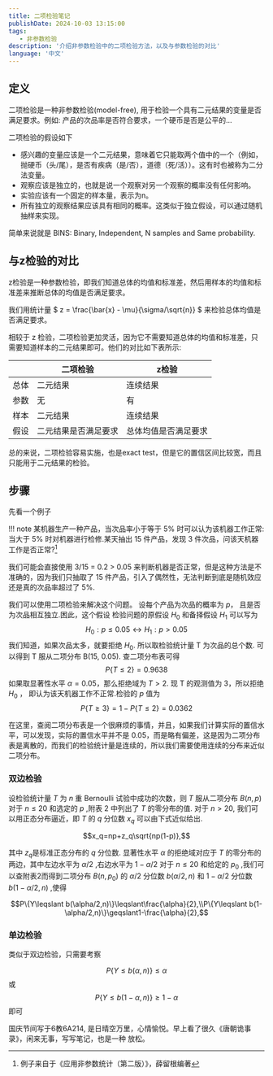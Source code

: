 ```yaml
---
title: 二项检验笔记
publishDate: 2024-10-03 13:15:00
tags: 
   - 非参数检验
description: '介绍非参数检验中的二项检验方法，以及与参数检验的对比'
language: '中文'
---
```


## 定义

二项检验是一种非参数检验(model-free), 用于检验一个具有二元结果的变量是否满足要求。例如: 产品的次品率是否符合要求，一个硬币是否是公平的...

二项检验的假设如下

- 感兴趣的变量应该是一个二元结果，意味着它只能取两个值中的一个（例如，抛硬币（头/尾），是否有疾病（是/否），道德（死/活））。这有时也被称为二分法变量。
- 观察应该是独立的，也就是说一个观察对另一个观察的概率没有任何影响。
- 实验应该有一个固定的样本量，表示为n。
- 所有独立的观察结果应该具有相同的概率。这类似于独立假设，可以通过随机抽样来实现。

简单来说就是 BINS: Binary, Independent, N samples and Same probability.

## 与z检验的对比

z检验是一种参数检验，即我们知道总体的均值和标准差，然后用样本的均值和标准差来推断总体的均值是否满足要求。

我们用统计量 $ z = \frac{\bar{x} - \mu}{\sigma/\sqrt{n}} $ 来检验总体均值是否满足要求。

相较于 z 检验，二项检验更加灵活，因为它不需要知道总体的均值和标准差，只需要知道样本的二元结果即可。他们的对比如下表所示:

|  | 二项检验 | z检验 |
| --- | --- | --- |
| 总体 | 二元结果 | 连续结果 |
| 参数 | 无 | 有 |
| 样本 | 二元结果 | 连续结果 |
| 假设 | 二元结果是否满足要求 | 总体均值是否满足要求 |

总的来说，二项检验容易实施，也是exact test，但是它的置信区间比较宽，而且只能用于二元结果的检验。

## 步骤

先看一个例子

!!! note
    某机器生产一种产品，当次品率小于等于 5% 时可以认为该机器工作正常:当大于 5% 时对机器进行检修.某天抽出 15 件产品，发现 3 件次品，问该天机器工作是否正常?[^1]

我们可能会直接使用 3/15 = 0.2 > 0.05 来判断机器是否正常，但是这种方法是不准确的，因为我们只抽取了 15 件产品，引入了偶然性，无法判断到底是随机效应还是真的次品率超过了 5%.

我们可以使用二项检验来解决这个问题。
设每个产品为次品的概率为 $p$， 且是否为次品相互独立.困此，这个假设
检验问题的原假设 $H_0$ 和备择假设 $H_1$ 可以写为
$$
    H_0: p \leq 0.05 \leftrightarrow H_1: p > 0.05
$$
我们知道，如果次品太多，就要拒绝 $H_0$. 所以取检验统计量 T 为次品的总个数.
可以得到 T 服从二项分布 B(15, 0.05). 查二项分布表可得
$$
    P\{T\leq 2\}=0.9638
$$
如果取显著性水平 $\alpha= 0.05$，那么拒绝域为 $T>2$. 现 T 的观测值为 3，所以拒绝
$H_0$ ， 即认为该天机器工作不正常.检验的 $p$ 值为
$$
    P\{T\geq 3\}=1-P\{T\leq 2\}=0.0362
$$

在这里，查阅二项分布表是一个很麻烦的事情，并且，如果我们计算实际的置信水平，可以发现，实际的置信水平并不是 0.05，而是略有偏差，这是因为二项分布表是离散的，而我们的检验统计量是连续的，所以我们需要使用连续的分布来近似二项分布。

### 双边检验

设检验统计量 $T$ 为 $n$ 重 Bernoulli 试验中成功的次数，则 $T$ 服从二项分布 $B(n,p)$ 对于 $n\leqslant20$ 和选定的 $p$ ,附表 2 中列出了 $T$ 的零分布的值. 对于 $n>20$, 我们可以用正态分布逼近，即 $T$ 的 $q$ 分位数 $x_q$ 可以由下式近似给出.

$$x_q=np+z_q\sqrt{np(1-p)},$$

其中 $z_q$是标准正态分布的 $q$ 分位数.
显著性水平 $\alpha$ 的拒绝域对应于 $T$ 的零分布的两边，其中左边水平为 $\alpha/2$ ,右边水平为 $1-\alpha/2$ 对于 $n\leqslant20$ 和给定的 $p_0$ ,我们可以查附表2而得到二项分布 $B(n,p_{0})$ 的 $\alpha/2$ 分位数 $b(\alpha/2,n)$ 和 $1-\alpha/2$ 分位数 $b(1-\alpha/2,n)$ ,使得

$$P\{Y\leqslant b(\alpha/2,n)\}\leqslant\frac{\alpha}{2},\\P\{Y\leqslant b(1-\alpha/2,n)\}\geqslant1-\frac{\alpha}{2},$$

### 单边检验

类似于双边检验，只需要考察

$$
P\{Y\leqslant b(\alpha,n)\}\leqslant\alpha
$$
或
$$
P\{Y\leqslant b(1-\alpha,n)\}\geqslant1-\alpha
$$
即可

国庆节间写于6教6A214, 是日晴空万里，心情愉悦。早上看了很久《唐朝诡事录》，闲来无事，写写笔记，也是一种
放松。

[^1]: 例子来自于《应用非参数统计（第二版）》，薛留根编著
